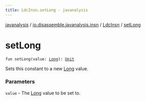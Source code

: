 ```yaml
---
title: LdcInsn.setLong - javanalysis
---
```


[javanalysis](../../index.html) / [io.disassemble.javanalysis.insn](../index.html) / [LdcInsn](index.html) / [setLong](./set-long.html)

# setLong

`fun setLong(value: `[`Long`](https://kotlinlang.org/api/latest/jvm/stdlib/kotlin/-long/index.html)`): `[`Unit`](https://kotlinlang.org/api/latest/jvm/stdlib/kotlin/-unit/index.html)

Sets this constant to a new [Long](https://kotlinlang.org/api/latest/jvm/stdlib/kotlin/-long/index.html) value.

### Parameters

`value` - The [Long](https://kotlinlang.org/api/latest/jvm/stdlib/kotlin/-long/index.html) value to be set to.
